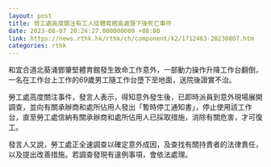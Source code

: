 ```yaml
---
layout: post
title: 勞工處高度關注有工人從體育館高處墮下後死亡事件
date: 2023-08-07 20:24:27.000000000 +08:00
link: https://news.rthk.hk/rthk/ch/component/k2/1712463-20230807.htm
categories: rthk
---
```


和宜合道北葵涌鄧肇堅體育館發生致命工作意外，一部動力操作升降工作台翻倒，一名在工作台上工作的69歲男工隨工作台墮下至地面，送院後證實不治。

勞工處高度關注事件，發言人表示，得知意外發生後，已即時派員到意外現場展開調查，並向有關承辦商和處所佔用人發出「暫時停工通知書」，停止使用該工作台，直至勞工處信納有關承辦商和處所佔用人已採取措施，消除有關危害，才可復工。
 
發言人又說，勞工處正全速調查以確定意外成因，及查找有關持責者的法律責任，以及提出改善措施。若調查發現有違例事項，會依法處理。
